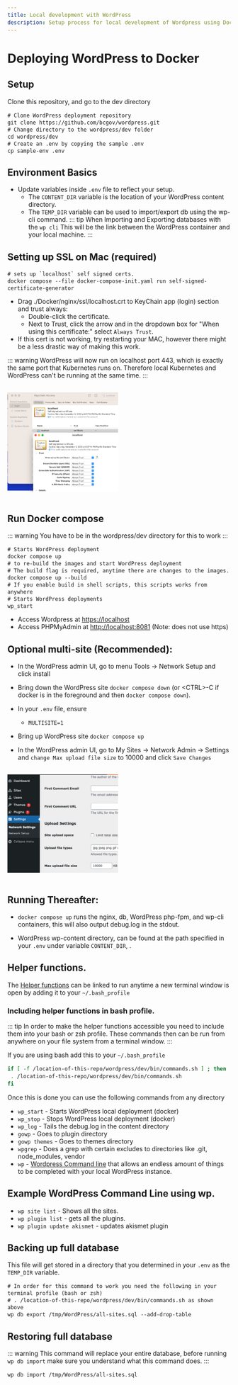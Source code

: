 ```yaml
---
title: Local development with WordPress
description: Setup process for local development of Wordpress using Docker.
---
```


# Deploying WordPress to Docker

## Setup
Clone this repository, and go to the dev directory
```sh:no-line-numbers
# Clone WordPress deployment repository
git clone https://github.com/bcgov/wordpress.git
# Change directory to the wordpress/dev folder
cd wordpress/dev
# Create an .env by copying the sample .env
cp sample-env .env
```

## Environment Basics
* Update variables inside `.env` file to reflect your setup. 
  * The `CONTENT_DIR` variable is the location of your WordPress content directory.
  * The `TEMP_DIR` variable can be used to import/export db using the wp-cli command.
::: tip
When Importing and Exporting databases with the `wp cli` This will be the link between the WordPress container and your local machine.
:::

## Setting up SSL on Mac (required)
```sh:no-line-numbers
# sets up `localhost` self signed certs.
docker compose --file docker-compose-init.yaml run self-signed-certificate-generator
``` 

* Drag ./Docker/nginx/ssl/localhost.crt to KeyChain app (login) section and trust always:
  * Double-click the certificate.
  * Next to Trust, click the arrow and in the dropdown box for "When using this certificate:" select `Always Trust`.
* If this cert is not working, try restarting your MAC, however there might be a less drastic way of making this work.

::: warning
WordPress will now run on localhost port 443, which is exactly the same port that Kubernetes runs on.  Therefore local Kubernetes and WordPress can't be running at the same time.
:::

<img src="/images/keychain-localhost.png" style="max-width:250px;margin: 1rem 0"/>

## Run Docker compose
::: warning
You have to be in the wordpress/dev directory for this to work
:::
```sh:no-line-numbers
# Starts WordPress deployment 
docker compose up
# to re-build the images and start WordPress deployment
# The build flag is required, anytime there are changes to the images.
docker compose up --build
# If you enable build in shell scripts, this scripts works from anywhere
# Starts WordPress deployments
wp_start
```

* Access Wordpress at [https://localhost](https://localhost)
* Access PHPMyAdmin at [http://localhost:8081](http:/localhost:8081) (Note: does not use https)

## Optional multi-site (Recommended):
* In the WordPress admin UI, go to menu Tools -> Network Setup and click install
* Bring down the WordPress site ```docker compose down``` (or \<CTRL>-C if docker is in the foreground and then `docker compose down`).
* In your `.env` file, ensure
  * ```MULTISITE=1```

* Bring up WordPress site `docker compose up` 
* In the WordPress admin UI, go to My Sites -> Network Admin -> Settings and `change Max upload file size` to 10000 and click `Save Changes`

<img src="/images/max-upload-file-size.png" style="max-width:250px;margin: 1rem 0"/>

## Running Thereafter:
* ```docker compose up``` runs the nginx, db, WordPress php-fpm, and wp-cli containers, this will also output debug.log in the stdout.

* WordPress wp-content directory, can be found at the path specified in your `.env` under variable `CONTENT_DIR`, .

## Helper functions.
The [Helper functions](./bin/commands.sh) can be linked to run anytime a new terminal window is open by adding it to your `~/.bash_profile` 

### Including helper functions in bash profile.
::: tip
In order to make the helper functions accessible you need to include them into your bash or zsh profile.  These commands then can be run from anywhere on your file system from a terminal window.
:::

If you are using bash add this to your `~/.bash_profile`
```bash
if [ -f /location-of-this-repo/wordpress/dev/bin/commands.sh ] ; then
 . /location-of-this-repo/wordpress/dev/bin/commands.sh
fi
 ```
 Once this is done you can use the following commands from any directory
 * `wp_start` - Starts WordPress local deployment (docker)
 * `wp_stop` - Stops WordPress local deployment (docker)
 * `wp_log` - Tails the debug.log in the content directory
 * `gowp` - Goes to plugin directory
 * `gowp themes` - Goes to themes directory
 * `wpgrep` - Does a grep with certain excludes to directories like .git, node_modules, vendor
 * `wp` - [Wordpress Command line](https://wp-cli.org/) that allows an endless amount of things to be completed with your local WordPress instance.


## Example WordPress Command Line using wp.
* `wp site list` - Shows all the sites.
* `wp plugin list` - gets all the plugins.
* `wp plugin update akismet` - updates akismet plugin

## Backing up full database
This file will get stored in a directory that you determined in your `.env` as the `TEMP_DIR` variable.
```sh:no-line-numbers
# In order for this command to work you need the following in your terminal profile (bash or zsh)
# . /location-of-this-repo/wordpress/dev/bin/commands.sh as shown above
wp db export /tmp/WordPress/all-sites.sql --add-drop-table
```
## Restoring full database
::: warning
This command will replace your entire database, before running `wp db import` make sure you understand what this command does.
:::
```sh:no-line-numbers
wp db import /tmp/WordPress/all-sites.sql
```
